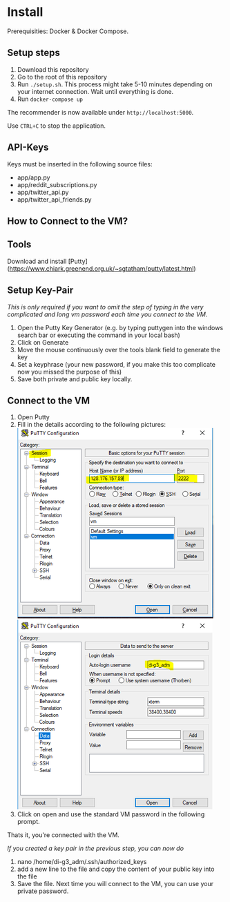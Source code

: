# Install
Prerequisities: Docker & Docker Compose.

## Setup steps
 1. Download this repository
 2. Go to the root of this repository
 3. Run `./setup.sh`. This process might take 5-10 minutes depending on your internet connection. Wait until everything is done.
 4. Run `docker-compose up`

The recommender is now available under `http://localhost:5000`.

Use `CTRL+C` to stop the application.

## API-Keys
Keys must be inserted in the following source files:
 * app/app.py
 * app/reddit_subscriptions.py
 * app/twitter_api.py
 * app/twitter_api_friends.py

## How to Connect to the VM?

## Tools 
Download and install [Putty] (https://www.chiark.greenend.org.uk/~sgtatham/putty/latest.html)

## Setup Key-Pair
*This is only required if you want to omit the step of typing in the very complicated and long vm password each time you connect to the VM.*
1. Open the Putty Key Generator (e.g. by typing puttygen into the windows search bar or executing the command in your local bash)
2. Click on Generate
3. Move the mouse continuously over the tools blank field to generate the key
4. Set a keyphrase (your new password, if you make this too complicate now you missed the purpose of this)
5. Save both private and public key locally.

## Connect to the VM
1. Open Putty
2. Fill in the details according to the following pictures:  
![PuTTY 1](/examples/images/Putty1.PNG)  
![PuTTY 2](/examples/images/Putty2.PNG)  
3. Click on open and use the standard VM password in the following prompt.

Thats it, you're connected with the VM.

*If you created a key pair in the previous step, you can now do*
1. nano /home/di-g3_adm/.ssh/authorized_keys
2. add a new line to the file and copy the content of your public key into the file
3. Save the file. Next time you will connect to the VM, you can use your private password.
